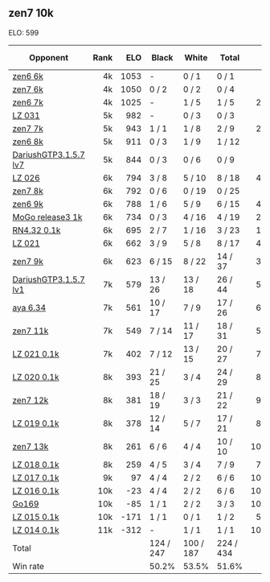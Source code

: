 ## zen7 10k ##

ELO: 599

Opponent | Rank | ELO | Black | White | Total | Win rate
---------|-----:|----:|-------|-------|-------|-------:
[zen6 6k](zen6%206k.md) | 4k | 1053 | - | 0 / 1 | 0 / 1 | 0.0%
[zen7 6k](zen7%206k.md) | 4k | 1050 | 0 / 2 | 0 / 2 | 0 / 4 | 0.0%
[zen6 7k](zen6%207k.md) | 4k | 1025 | - | 1 / 5 | 1 / 5 | 20.0%
[LZ 031](LZ%20031.md) | 5k | 982 | - | 0 / 3 | 0 / 3 | 0.0%
[zen7 7k](zen7%207k.md) | 5k | 943 | 1 / 1 | 1 / 8 | 2 / 9 | 22.2%
[zen6 8k](zen6%208k.md) | 5k | 911 | 0 / 3 | 1 / 9 | 1 / 12 | 8.3%
[DariushGTP3.1.5.7 lv7](DariushGTP3.1.5.7%20lv7.md) | 5k | 844 | 0 / 3 | 0 / 6 | 0 / 9 | 0.0%
[LZ 026](LZ%20026.md) | 6k | 794 | 3 / 8 | 5 / 10 | 8 / 18 | 44.4%
[zen7 8k](zen7%208k.md) | 6k | 792 | 0 / 6 | 0 / 19 | 0 / 25 | 0.0%
[zen6 9k](zen6%209k.md) | 6k | 788 | 1 / 6 | 5 / 9 | 6 / 15 | 40.0%
[MoGo release3 1k](MoGo%20release3%201k.md) | 6k | 734 | 0 / 3 | 4 / 16 | 4 / 19 | 21.1%
[RN4.32 0.1k](RN4.32%200.1k.md) | 6k | 695 | 2 / 7 | 1 / 16 | 3 / 23 | 13.0%
[LZ 021](LZ%20021.md) | 6k | 662 | 3 / 9 | 5 / 8 | 8 / 17 | 47.1%
[zen7 9k](zen7%209k.md) | 6k | 623 | 6 / 15 | 8 / 22 | 14 / 37 | 37.8%
[DariushGTP3.1.5.7 lv1](DariushGTP3.1.5.7%20lv1.md) | 7k | 579 | 13 / 26 | 13 / 18 | 26 / 44 | 59.1%
[aya 6.34](aya%206.34.md) | 7k | 561 | 10 / 17 | 7 / 9 | 17 / 26 | 65.4%
[zen7 11k](zen7%2011k.md) | 7k | 549 | 7 / 14 | 11 / 17 | 18 / 31 | 58.1%
[LZ 021 0.1k](LZ%20021%200.1k.md) | 7k | 402 | 7 / 12 | 13 / 15 | 20 / 27 | 74.1%
[LZ 020 0.1k](LZ%20020%200.1k.md) | 8k | 393 | 21 / 25 | 3 / 4 | 24 / 29 | 82.8%
[zen7 12k](zen7%2012k.md) | 8k | 381 | 18 / 19 | 3 / 3 | 21 / 22 | 95.5%
[LZ 019 0.1k](LZ%20019%200.1k.md) | 8k | 378 | 12 / 14 | 5 / 7 | 17 / 21 | 81.0%
[zen7 13k](zen7%2013k.md) | 8k | 261 | 6 / 6 | 4 / 4 | 10 / 10 | 100.0%
[LZ 018 0.1k](LZ%20018%200.1k.md) | 8k | 259 | 4 / 5 | 3 / 4 | 7 / 9 | 77.8%
[LZ 017 0.1k](LZ%20017%200.1k.md) | 9k | 97 | 4 / 4 | 2 / 2 | 6 / 6 | 100.0%
[LZ 016 0.1k](LZ%20016%200.1k.md) | 10k | -23 | 4 / 4 | 2 / 2 | 6 / 6 | 100.0%
[Go169](Go169.md) | 10k | -85 | 1 / 1 | 2 / 2 | 3 / 3 | 100.0%
[LZ 015 0.1k](LZ%20015%200.1k.md) | 10k | -171 | 1 / 1 | 0 / 1 | 1 / 2 | 50.0%
[LZ 014 0.1k](LZ%20014%200.1k.md) | 11k | -312 | - | 1 / 1 | 1 / 1 | 100.0%
Total | | | 124 / 247 | 100 / 187 | 224 / 434 | 
Win rate| | | 50.2% | 53.5% | 51.6% | 
